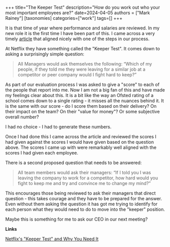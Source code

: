 +++
title="The Keeper Test"
description="How do you work out who your most important employees are?"
date=2024-04-05
authors = ["Mark Rainey"]
[taxonomies]
categories=["work"]
tags=[]
+++

It is that time of year where performance and salaries are reviewed. In my new role it is the first time I have been part of this. I came across a very timely [article](https://www.highlights.lornerubis.com/2015/08/the-netflix-keeper-test-and-the-courage-to-take-it/) that aligned nicely with one of the steps in our process.

<!-- more -->

At Netflix they have something called the "Keeper Test". It comes down to asking a surprisingly simple question:

> All Managers would ask themselves the following: “Which of my people, if they told me they were leaving for a similar job at a competitor or peer company would I fight hard to keep?”

As part of our evaluation process I was asked to give a "score" to each of the people that report into me. Now I am not a big fan of this and have made my feelings clear about this. It is a bit like the way an Ofsted rating of a school comes down to a single rating - it misses all the nuances behind it. It is the same with our score - do I score them based on their delivery? On their impact on the team? On their "value for money"? Or some subjective overall number?

I had no choice - I had to generate these numbers.

Once I had done this I came across the article and reviewed the scores I had given against the scores I would have given based on the question above. The scores I came up with were remarkably well aligned with the scores I had given each employee. 

There is a second proposed question that needs to be answered:

> All team members would ask their managers: “If I told you I was leaving the company to work for a competitor, how hard would you fight to keep me and try and convince me to change my mind?”

This encourages those being reviewed to ask their managers that direct question - this takes courage and they have to be prepared for the answer. Even without them asking the question it has got me trying to identify for each person what they would need to do to move into the "keeper" position.

Maybe this is something for me to ask our CEO in our next meeting?

__Links__

[Netflix's "Keeper Test" and Why You Need It](https://www.highlights.lornerubis.com/2015/08/the-netflix-keeper-test-and-the-courage-to-take-it)